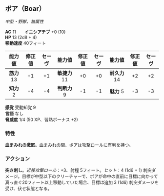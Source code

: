 ## ボア（Boar）
*中型・野獣、無属性*

**AC** 11　　**イニシアチブ** +0 (10)  
**HP** 13 (2d8 + 4)  
**移動速度** 40フィート

| 能力値 | 修正値 | セーヴ | 能力値 | 修正値 | セーヴ | 能力値 | 修正値 | セーヴ |
|:---:|:---:|:---:|:---:|:---:|:---:|:---:|:---:|:---:|
| **筋力** 13 | +1 | +1 | **敏捷力** 11 | +0 | +0 | **耐久力** 14 | +2 | +2 |
| **知力** 2 | -4 | -4 | **判断力** 9 | -1 | -1 | **魅力** 5 | -3 | -3 |

**感覚** 受動知覚 9  
**言語** なし  
**脅威度** 1/4 (50 XP、習熟ボーナス +2)

### 特性
**血まみれの激怒**。血まみれの間、ボアは攻撃ロールに有利を持つ。

### アクション
**突き刺し**。*近接攻撃ロール*：+3、射程 5フィート。*ヒット*：4 (1d6 + 1) 刺突ダメージ。目標が中型以下のクリーチャーで、ボアが命中の直前に目標に向かって真っ直ぐ20フィート以上移動していた場合、目標は追加 3 (1d6) 刺突ダメージを受け、伏せ状態となる。